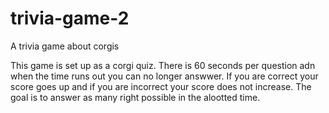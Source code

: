 # trivia-game-2

A trivia game about corgis 

This game is set up as a corgi quiz. There is 60 seconds per question adn when the time runs out you can no longer answwer. If you are correct your score goes up and if you are incorrect your score does not increase. The goal is to answer as many right possible in the alootted time. 


 


